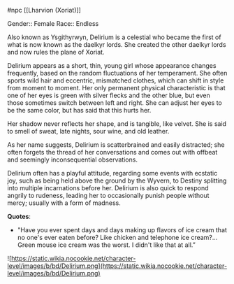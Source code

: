 #npc [[Lharvion (Xoriat)]]

Gender:: Female
Race:: Endless

Also known as Ysgithyrwyn, Delirium is a celestial who became the first of what is now known as the daelkyr lords. She created the other daelkyr lords and now rules the plane of Xoriat.

Delirium appears as a short, thin, young girl whose appearance changes frequently, based on the random fluctuations of her temperament. She often sports wild hair and eccentric, mismatched clothes, which can shift in style from moment to moment. Her only permanent physical characteristic is that one of her eyes is green with silver flecks and the other blue, but even those sometimes switch between left and right. She can adjust her eyes to be the same color, but has said that this hurts her.

Her shadow never reflects her shape, and is tangible, like velvet. She is said to smell of sweat, late nights, sour wine, and old leather.

As her name suggests, Delirium is scatterbrained and easily distracted; she often forgets the thread of her conversations and comes out with offbeat and seemingly inconsequential observations.

Delirium often has a playful attitude, regarding some events with ecstatic joy, such as being held above the ground by the Wyvern, to Destiny splitting into multiple incarnations before her. Delirium is also quick to respond angrily to rudeness, leading her to occasionally punish people without mercy; usually with a form of madness.

**Quotes**:
- "Have you ever spent days and days making up flavors of ice cream that no one's ever eaten before? Like chicken and telephone ice cream?... Green mouse ice cream was the worst. I didn't like that at all.”

![https://static.wikia.nocookie.net/character-level/images/b/bd/Delirium.png](https://static.wikia.nocookie.net/character-level/images/b/bd/Delirium.png)